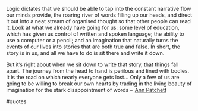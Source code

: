 Logic dictates that we should be able to tap into the constant narrative flow our minds provide, the roaring river of words filling up our heads, and direct it out into a neat stream of organised thought so that other people can read it. Look at what we already have going for us: some level of education, which has given us control of written and spoken language; the ability to use a computer or a pencil; and an imagination that naturally turns the events of our lives into stories that are both true and false. In short, the story is in us, and all we have to do is sit there and write it down.

But it’s right about when we sit down to write that story, that things fall apart. The journey from the head to hand is perilous and lined with bodies. It is the road on which nearly everyone gets lost… Only a few of us are going to be willing to break our own hearts by trading in the living beauty of imagination for the stark disappointment of words ~ [Ann Patchett](https://emea01.safelinks.protection.outlook.com/?url=https%3A%2F%2Flondonwriterssalon.us4.list-manage.com%2Ftrack%2Fclick%3Fu%3D8b047263967451488070a8ad0%26id%3D177eddff32%26e%3Dd0baf97615&data=04%7C01%7C%7C14c478ce2307426cbebd08d94c1f97d3%7C84df9e7fe9f640afb435aaaaaaaaaaaa%7C1%7C0%7C637624520833731901%7CUnknown%7CTWFpbGZsb3d8eyJWIjoiMC4wLjAwMDAiLCJQIjoiV2luMzIiLCJBTiI6Ik1haWwiLCJXVCI6Mn0%3D%7C1000&sdata=DCco62iV8xgvaOyOnGfhA54Uj8nazbg13V6X9MgO2tU%3D&reserved=0 "Protected by Outlook: https://londonwriterssalon.us4.list-manage.com/track/click?u=8b047263967451488070a8ad0&id=177eddff32&e=d0baf97615. Click or tap to follow the link.")

#quotes 